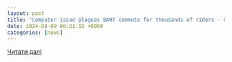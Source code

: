 ```yaml
---
layout: post
title: "Computer issue plagues BART commute for thousands of riders - CBS San Francisco"
date: 2024-08-09 06:21:15 +0000
categories: [news]
---
```


[Читати далі](https://www.cbsnews.com/sanfrancisco/news/bart-stations-closed-hayward-berryessa-union-city-fremont-warm-springs-milpitas/)
